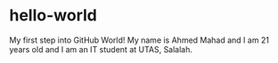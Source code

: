 # hello-world
My first step into GitHub World!
My name is Ahmed Mahad and I am 21 years old and I am an IT student at UTAS, Salalah.
